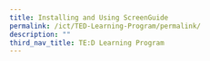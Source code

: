 ```yaml
---
title: Installing and Using ScreenGuide
permalink: /ict/TED-Learning-Program/permalink/
description: ""
third_nav_title: TE:D Learning Program
---
```

